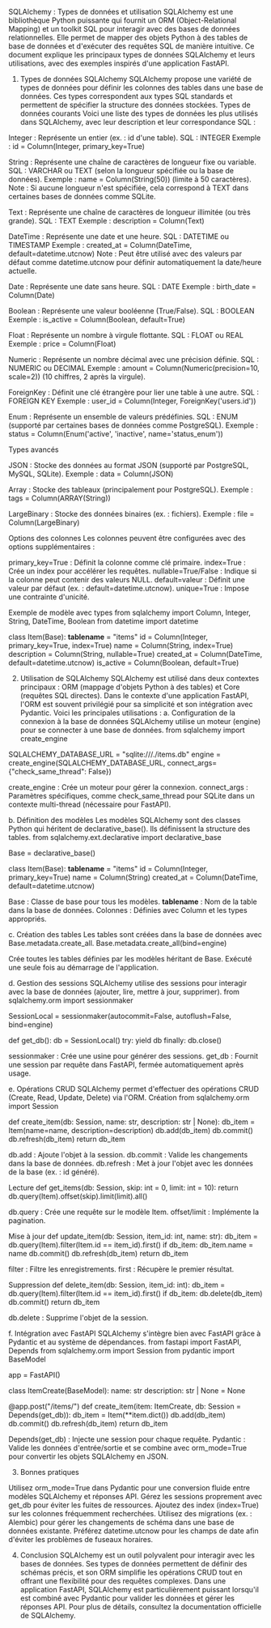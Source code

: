 SQLAlchemy : Types de données et utilisation
SQLAlchemy est une bibliothèque Python puissante qui fournit un ORM (Object-Relational Mapping) et un toolkit SQL pour interagir avec des bases de données relationnelles. Elle permet de mapper des objets Python à des tables de base de données et d'exécuter des requêtes SQL de manière intuitive. Ce document explique les principaux types de données SQLAlchemy et leurs utilisations, avec des exemples inspirés d'une application FastAPI.
1. Types de données SQLAlchemy
SQLAlchemy propose une variété de types de données pour définir les colonnes des tables dans une base de données. Ces types correspondent aux types SQL standards et permettent de spécifier la structure des données stockées.
Types de données courants
Voici une liste des types de données les plus utilisés dans SQLAlchemy, avec leur description et leur correspondance SQL :

Integer : Représente un entier (ex. : id d'une table).
SQL : INTEGER
Exemple : id = Column(Integer, primary_key=True)


String : Représente une chaîne de caractères de longueur fixe ou variable.
SQL : VARCHAR ou TEXT (selon la longueur spécifiée ou la base de données).
Exemple : name = Column(String(50)) (limite à 50 caractères).
Note : Si aucune longueur n'est spécifiée, cela correspond à TEXT dans certaines bases de données comme SQLite.


Text : Représente une chaîne de caractères de longueur illimitée (ou très grande).
SQL : TEXT
Exemple : description = Column(Text)


DateTime : Représente une date et une heure.
SQL : DATETIME ou TIMESTAMP
Exemple : created_at = Column(DateTime, default=datetime.utcnow)
Note : Peut être utilisé avec des valeurs par défaut comme datetime.utcnow pour définir automatiquement la date/heure actuelle.


Date : Représente une date sans heure.
SQL : DATE
Exemple : birth_date = Column(Date)


Boolean : Représente une valeur booléenne (True/False).
SQL : BOOLEAN
Exemple : is_active = Column(Boolean, default=True)


Float : Représente un nombre à virgule flottante.
SQL : FLOAT ou REAL
Exemple : price = Column(Float)


Numeric : Représente un nombre décimal avec une précision définie.
SQL : NUMERIC ou DECIMAL
Exemple : amount = Column(Numeric(precision=10, scale=2)) (10 chiffres, 2 après la virgule).


ForeignKey : Définit une clé étrangère pour lier une table à une autre.
SQL : FOREIGN KEY
Exemple : user_id = Column(Integer, ForeignKey('users.id'))


Enum : Représente un ensemble de valeurs prédéfinies.
SQL : ENUM (supporté par certaines bases de données comme PostgreSQL).
Exemple : status = Column(Enum('active', 'inactive', name='status_enum'))



Types avancés

JSON : Stocke des données au format JSON (supporté par PostgreSQL, MySQL, SQLite).
Exemple : data = Column(JSON)


Array : Stocke des tableaux (principalement pour PostgreSQL).
Exemple : tags = Column(ARRAY(String))


LargeBinary : Stocke des données binaires (ex. : fichiers).
Exemple : file = Column(LargeBinary)



Options des colonnes
Les colonnes peuvent être configurées avec des options supplémentaires :

primary_key=True : Définit la colonne comme clé primaire.
index=True : Crée un index pour accélérer les requêtes.
nullable=True/False : Indique si la colonne peut contenir des valeurs NULL.
default=valeur : Définit une valeur par défaut (ex. : default=datetime.utcnow).
unique=True : Impose une contrainte d'unicité.

Exemple de modèle avec types
from sqlalchemy import Column, Integer, String, DateTime, Boolean
from datetime import datetime

class Item(Base):
    __tablename__ = "items"
    id = Column(Integer, primary_key=True, index=True)
    name = Column(String, index=True)
    description = Column(String, nullable=True)
    created_at = Column(DateTime, default=datetime.utcnow)
    is_active = Column(Boolean, default=True)

2. Utilisation de SQLAlchemy
SQLAlchemy est utilisé dans deux contextes principaux : ORM (mappage d'objets Python à des tables) et Core (requêtes SQL directes). Dans le contexte d'une application FastAPI, l'ORM est souvent privilégié pour sa simplicité et son intégration avec Pydantic. Voici les principales utilisations :
a. Configuration de la connexion à la base de données
SQLAlchemy utilise un moteur (engine) pour se connecter à une base de données.
from sqlalchemy import create_engine

SQLALCHEMY_DATABASE_URL = "sqlite:///./items.db"
engine = create_engine(SQLALCHEMY_DATABASE_URL, connect_args={"check_same_thread": False})


create_engine : Crée un moteur pour gérer la connexion.
connect_args : Paramètres spécifiques, comme check_same_thread pour SQLite dans un contexte multi-thread (nécessaire pour FastAPI).

b. Définition des modèles
Les modèles SQLAlchemy sont des classes Python qui héritent de declarative_base(). Ils définissent la structure des tables.
from sqlalchemy.ext.declarative import declarative_base

Base = declarative_base()

class Item(Base):
    __tablename__ = "items"
    id = Column(Integer, primary_key=True)
    name = Column(String)
    created_at = Column(DateTime, default=datetime.utcnow)


Base : Classe de base pour tous les modèles.
__tablename__ : Nom de la table dans la base de données.
Colonnes : Définies avec Column et les types appropriés.

c. Création des tables
Les tables sont créées dans la base de données avec Base.metadata.create_all.
Base.metadata.create_all(bind=engine)


Crée toutes les tables définies par les modèles héritant de Base.
Exécuté une seule fois au démarrage de l'application.

d. Gestion des sessions
SQLAlchemy utilise des sessions pour interagir avec la base de données (ajouter, lire, mettre à jour, supprimer).
from sqlalchemy.orm import sessionmaker

SessionLocal = sessionmaker(autocommit=False, autoflush=False, bind=engine)

def get_db():
    db = SessionLocal()
    try:
        yield db
    finally:
        db.close()


sessionmaker : Crée une usine pour générer des sessions.
get_db : Fournit une session par requête dans FastAPI, fermée automatiquement après usage.

e. Opérations CRUD
SQLAlchemy permet d'effectuer des opérations CRUD (Create, Read, Update, Delete) via l'ORM.
Création
from sqlalchemy.orm import Session

def create_item(db: Session, name: str, description: str | None):
    db_item = Item(name=name, description=description)
    db.add(db_item)
    db.commit()
    db.refresh(db_item)
    return db_item


db.add : Ajoute l'objet à la session.
db.commit : Valide les changements dans la base de données.
db.refresh : Met à jour l'objet avec les données de la base (ex. : id généré).

Lecture
def get_items(db: Session, skip: int = 0, limit: int = 10):
    return db.query(Item).offset(skip).limit(limit).all()


db.query : Crée une requête sur le modèle Item.
offset/limit : Implémente la pagination.

Mise à jour
def update_item(db: Session, item_id: int, name: str):
    db_item = db.query(Item).filter(Item.id == item_id).first()
    if db_item:
        db_item.name = name
        db.commit()
        db.refresh(db_item)
    return db_item


filter : Filtre les enregistrements.
first : Récupère le premier résultat.

Suppression
def delete_item(db: Session, item_id: int):
    db_item = db.query(Item).filter(Item.id == item_id).first()
    if db_item:
        db.delete(db_item)
        db.commit()
    return db_item


db.delete : Supprime l'objet de la session.

f. Intégration avec FastAPI
SQLAlchemy s'intègre bien avec FastAPI grâce à Pydantic et au système de dépendances.
from fastapi import FastAPI, Depends
from sqlalchemy.orm import Session
from pydantic import BaseModel

app = FastAPI()

class ItemCreate(BaseModel):
    name: str
    description: str | None = None

@app.post("/items/")
def create_item(item: ItemCreate, db: Session = Depends(get_db)):
    db_item = Item(**item.dict())
    db.add(db_item)
    db.commit()
    db.refresh(db_item)
    return db_item


Depends(get_db) : Injecte une session pour chaque requête.
Pydantic : Valide les données d'entrée/sortie et se combine avec orm_mode=True pour convertir les objets SQLAlchemy en JSON.

3. Bonnes pratiques

Utilisez orm_mode=True dans Pydantic pour une conversion fluide entre modèles SQLAlchemy et réponses API.
Gérez les sessions proprement avec get_db pour éviter les fuites de ressources.
Ajoutez des index (index=True) sur les colonnes fréquemment recherchées.
Utilisez des migrations (ex. : Alembic) pour gérer les changements de schéma dans une base de données existante.
Préférez datetime.utcnow pour les champs de date afin d'éviter les problèmes de fuseaux horaires.

4. Conclusion
SQLAlchemy est un outil polyvalent pour interagir avec les bases de données. Ses types de données permettent de définir des schémas précis, et son ORM simplifie les opérations CRUD tout en offrant une flexibilité pour des requêtes complexes. Dans une application FastAPI, SQLAlchemy est particulièrement puissant lorsqu'il est combiné avec Pydantic pour valider les données et gérer les réponses API.
Pour plus de détails, consultez la documentation officielle de SQLAlchemy.